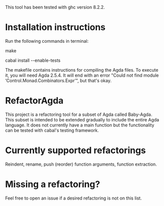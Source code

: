 This tool has been tested with ghc version 8.2.2.

<h1>Installation instructions</h1>
Run the following commands in terminal:

make

cabal install --enable-tests

The makefile contains instructions for compiling the Agda files. To execute it, you will need Agda 2.5.4. It will end with an error "Could not find module ‘Control.Monad.Combinators.Expr’", but that's okay.

<h1>RefactorAgda</h1>

This project is a refactoring tool for a subset of Agda called Baby-Agda. This subset is intended to be extended gradually to include the entire Agda language. It does not currently have a main function but the functionality can be tested with cabal's testing framework.

<h1>Currently supported refactorings</h1>
Reindent, rename, push (reorder) function arguments, function extraction.

<h1> Missing a refactoring? </h1>
Feel free to open an issue if a desired refactoring is not on this list.
